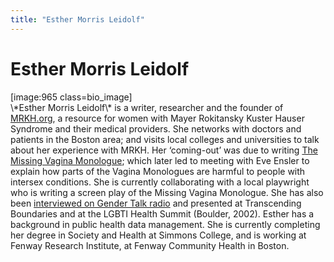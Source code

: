 ```yaml
---
title: "Esther Morris Leidolf"
---
```


# Esther Morris Leidolf

<p>[image:965 class=bio_image]  <br />
\*Esther Morris Leidolf\* is a writer, researcher and the founder of <a href="http://www.mrkh.org"><span class="caps">MRKH</span>.org</a>, a resource for women with Mayer Rokitansky Kuster Hauser Syndrome and their medical providers. She networks with doctors and patients in the Boston area; and visits local colleges and universities to talk about her experience with <span class="caps">MRKH</span>. Her &#8216;coming-out&#8217; was due to writing <a href="/missingvagina">The Missing Vagina Monologue</a>; which later led to meeting with Eve Ensler to explain how parts of the Vagina Monologues are harmful to people with intersex conditions. She is currently collaborating with a local playwright who is writing a screen play of the Missing Vagina Monologue. She has also been <a href="http://www.gendertalk.com/real/300/gt342.shtml">interviewed on Gender Talk radio</a> and presented at Transcending Boundaries and at the <span class="caps">LGBTI</span> Health Summit (Boulder, 2002). Esther has a background in public health data management. She is currently completing her degree in Society and Health at Simmons College, and is working at Fenway Research Institute, at Fenway Community Health in Boston.</p>
